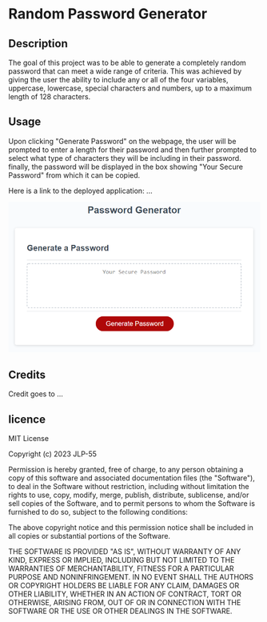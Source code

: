 # Random Password Generator

## Description

The goal of this project was to be able to generate a completely random password that can meet a wide range of criteria. This was achieved by giving the user the ability to include any or all of the four variables, uppercase, lowercase, special characters and numbers, up to a maximum length of 128 characters.

## Usage

Upon clicking "Generate Password" on the webpage, the user will be prompted to enter a length for their password and then further prompted to select what type of characters they will be including in their password. finally, the password will be displayed in the box showing "Your Secure Password" from which it can be copied.

Here is a link to the deployed application: ...

!["Preview image"](./assets/03-javascript-homework-demo.png)

## Credits

Credit goes to ...

## licence

MIT License

Copyright (c) 2023 JLP-55

Permission is hereby granted, free of charge, to any person obtaining a copy
of this software and associated documentation files (the "Software"), to deal
in the Software without restriction, including without limitation the rights
to use, copy, modify, merge, publish, distribute, sublicense, and/or sell
copies of the Software, and to permit persons to whom the Software is
furnished to do so, subject to the following conditions:

The above copyright notice and this permission notice shall be included in all
copies or substantial portions of the Software.

THE SOFTWARE IS PROVIDED "AS IS", WITHOUT WARRANTY OF ANY KIND, EXPRESS OR
IMPLIED, INCLUDING BUT NOT LIMITED TO THE WARRANTIES OF MERCHANTABILITY,
FITNESS FOR A PARTICULAR PURPOSE AND NONINFRINGEMENT. IN NO EVENT SHALL THE
AUTHORS OR COPYRIGHT HOLDERS BE LIABLE FOR ANY CLAIM, DAMAGES OR OTHER
LIABILITY, WHETHER IN AN ACTION OF CONTRACT, TORT OR OTHERWISE, ARISING FROM,
OUT OF OR IN CONNECTION WITH THE SOFTWARE OR THE USE OR OTHER DEALINGS IN THE
SOFTWARE.
